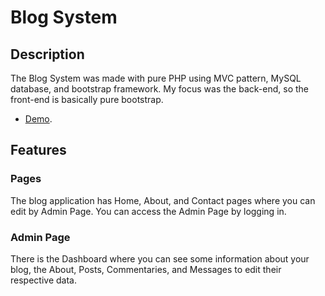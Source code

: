 # Blog System

## Description
The Blog System was made with pure PHP using MVC pattern, MySQL database, and bootstrap framework. My focus was the back-end, so the front-end is basically pure bootstrap.
- [Demo](https://carlosebmachado.github.io/blog/).

## Features

### Pages
The blog application has Home, About, and Contact pages where you can edit by Admin Page. You can access the Admin Page by logging in.

### Admin Page
There is the Dashboard where you can see some information about your blog, the About, Posts, Commentaries, and Messages to edit their respective data.
